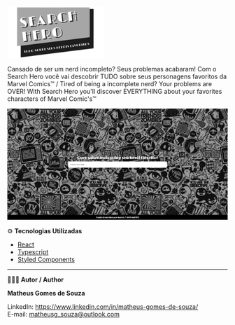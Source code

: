![](/public/logo_resized.png)

Cansado de ser um nerd incompleto? Seus problemas acabaram! Com o Search Hero você vai descobrir TUDO sobre seus personagens favoritos da Marvel Comics™ / Tired of being a incomplete nerd? Your problems are OVER! With Search Hero you'll discover EVERYTHING about your favorites characters of Marvel Comic's™️

![](/public/screen.png)

⚙ **Tecnologias Utilizadas**

- [React](https://reactjs.org/)
- [Typescript](https://www.typescriptlang.org/)
- [Styled Components](https://styled-components.com/)

-----------------------------------------------------------------------------------------------------------------------------------------------------------------------------------

**🧑🏾‍💻 Autor / Author**

**Matheus Gomes de Souza**

LinkedIn: https://www.linkedin.com/in/matheus-gomes-de-souza/ <br/>
E-mail: matheusg_souza@outlook.com
